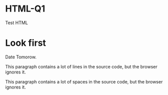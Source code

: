 # HTML-Q1
Test HTML
<!DOCTYPE html>
<html>
<body>

<h1>Look first</h1>
<p>Date Tomorow.</p>

<p>
This paragraph
contains a lot of lines
in the source code,
but the browser
ignores it.
</p>

<p>
This paragraph
contains         a lot of spaces
in the source         code,
but the        browser
ignores it.
</p>
</body>
</html>

